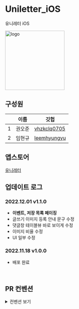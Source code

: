 # Uniletter_iOS
유니레터 iOS

<img width="192" alt="logo" src="https://user-images.githubusercontent.com/75382687/176232693-a045051f-e9ae-40a5-a24a-3690a81f5b11.png">

## 구성원

||이름|깃헙|
|---|---|---|
|1|권오준|<a href=https://github.com/vhzkclq0705> vhzkclq0705 </a>|
|2|임현규|<a href=https://github.com/leemhyungyu> leemhyungyu </a>|

## 앱스토어

<a href="https://apps.apple.com/kr/app/%EC%9C%A0%EB%8B%88%EB%A0%88%ED%84%B0/id6444344639">유니레터</a>

## 업데이트 로그

### 2022.12.01 v1.1.0
- <b>이벤트, 저장 목록 페이징</b>
- 글쓰기 이미지 등록 안내 문구 수정
- 댓글창 테이블뷰 바로 보이게 수정
- 이미지 비율 수정
- UI 일부 수정

### 2022.11.18 v1.0.0
- 배포 완료


<br>

## PR 컨벤션

<details>
  <summary> 컨벤션 보기 </summary>
  <div markdown="0">

 ```
- DOCS : README 수정
- ADD : 새로운 내용 추가
- MOD : 이미 추가된 내용 수정
- DEL : 기존 내용 삭제
```

  </div>
</details>
